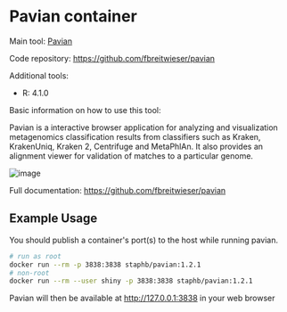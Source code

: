 
# Pavian container

Main tool: [Pavian](https://github.com/fbreitwieser/pavian)
  
Code repository: https://github.com/fbreitwieser/pavian

Additional tools:
- R: 4.1.0

Basic information on how to use this tool:

Pavian is a interactive browser application for analyzing and visualization metagenomics classification results from classifiers such as Kraken, KrakenUniq, Kraken 2, Centrifuge and MetaPhlAn. It also provides an alignment viewer for validation of matches to a particular genome.  

![image](https://cloud.githubusercontent.com/assets/516060/20188595/5c8b9808-a747-11e6-9235-296a2314659a.png)

Full documentation: https://github.com/fbreitwieser/pavian

## Example Usage
You should publish a container's port(s) to the host while running pavian.
```bash
# run as root
docker run --rm -p 3838:3838 staphb/pavian:1.2.1
# non-root
docker run --rm --user shiny -p 3838:3838 staphb/pavian:1.2.1
```
Pavian will then be available at http://127.0.0.1:3838 in your web browser
